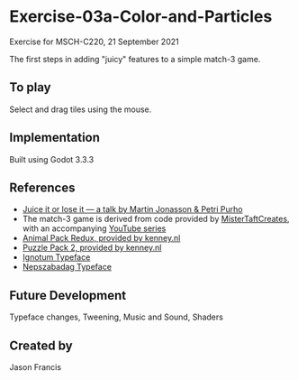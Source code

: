 # Exercise-03a-Color-and-Particles

Exercise for MSCH-C220, 21 September 2021

The first steps in adding "juicy" features to a simple match-3 game.

## To play

Select and drag tiles using the mouse.


## Implementation

Built using Godot 3.3.3

## References
 * [Juice it or lose it — a talk by Martin Jonasson & Petri Purho](https://www.youtube.com/watch?v=Fy0aCDmgnxg)
 * The match-3 game is derived from code provided by [MisterTaftCreates](https://github.com/mistertaftcreates/Godot_match_3), with an accompanying [YouTube series](https://www.youtube.com/playlist?list=PL4vbr3u7UKWqwQlvwvgNcgDL1p_3hcNn2)
 * [Animal Pack Redux, provided by kenney.nl](https://kenney.nl/assets/animal-pack-redux)
 * [Puzzle Pack 2, provided by kenney.nl](https://kenney.nl/assets/puzzle-pack-2)
 * [Ignotum Typeface](https://fontesk.com/ignotum-font/)
 * [Nepszabadag Typeface](https://fontesk.com/nepszabadsag-font/)
 

## Future Development

Typeface changes, Tweening, Music and Sound, Shaders

## Created by 

Jason Francis
